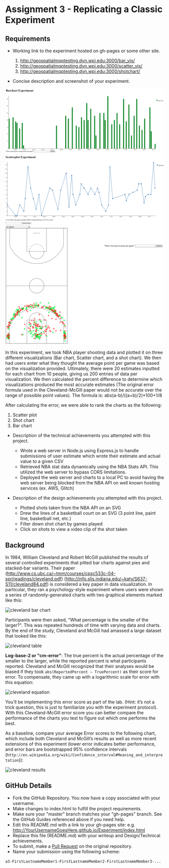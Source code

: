 Assignment 3 - Replicating a Classic Experiment  
===

Requirements
---

- Working link to the experiment hosted on gh-pages or some other site.
    1. http://geospatialmqptesting.dyn.wpi.edu:3000/bar_vis/
    2. http://geospatialmqptesting.dyn.wpi.edu:3000/scatter_vis/
    3. http://geospatialmqptesting.dyn.wpi.edu:3000/shotchart/

- Concise description and screenshot of your experiment.

![](/img/barchart.png)
![](/img/scatterchart.png)
![](/img/shotchart.png)

In this experiment, we took NBA player shooting data and plotted it on three different visualizations (Bar chart, Scatter chart, and a shot chart). We then had users enter what they thought the average point per game was based on the visualization provided. Ultimately, there were 20 estimates inputted for each chart from 10 people, giving us 200 entries of data per visualization. We then calculated the percent difference to determine which visualizations produced the most accurate estimates (The original error formula used in the Cleveland-McGill paper would not be accurate over the range of possible point values). The formula is: abs(a-b)/((a+b)/2)*100+1/8

 After calculating the error, we were able to rank the charts as the following: 
1. Scatter plot
2. Shot chart
3. Bar chart

- Description of the technical achievements you attempted with this project.
    - Wrote a web server in Node.js using Express.js to handle submissions of user estimate which wrote their estimate and actual value to a given CSV
    - Retrieved NBA stat data dynamically using the NBA Stats API. This utilized the web server to bypass CORS limitations.
    - Deployed the web server and charts to a local PC to avoid having the web server being blocked from the NBA API on well known hosting services (ex. AWS, Glitch)

- Description of the design achievements you attempted with this project.
    - Plotted shots taken from the NBA API on an SVG
    - Drew the lines of a basketball court on an SVG (3 point line, paint line, basketball net, etc.)
    - Filter down shot chart by games played
    - Click on shots to view a video clip of the shot taken

Background
---

In 1984, William Cleveland and Robert McGill published the results of several controlled experiments that pitted bar charts against pies and stacked-bar variants. 
Their paper (http://www.cs.ubc.ca/~tmm/courses/cpsc533c-04-spr/readings/cleveland.pdf) (http://info.slis.indiana.edu/~katy/S637-S11/cleveland84.pdf) is considered a key paper in data visualization.
In particular, they ran a psychology-style experiment where users were shown a series of randomly-generated charts with two graphical elements marked like this:

![cleveland bar chart](img/cleveland-bar.png)

Participants were then asked, "What percentage is the smaller of the larger?". 
This was repeated hundreds of time with varying data and charts. 
By the end of the study, Cleveland and McGill had amassed a large dataset that looked like this:

![cleveland table](img/cleveland-table.png)

__Log-base-2 or "cm-error"__: The true percent is the actual percentage of the smaller to the larger, while the reported percent is what participants reported. 
Cleveland and McGill recognized that their analyses would be biased if they took `abs(ReportedPercent – TruePercent)` as their score for error. 
To compensate, they came up with a logarithmic scale for error with this equation:

![cleveland equation](img/cleveland-equation.png)

You’ll be implementing this error score as part of the lab. 
(Hint: it’s not a trick question, this is just to familiarize you with the experiment protocol). 
With this Cleveland-McGill error score you can better compare the performance of the charts you test to figure out which one performs the best.

As a baseline, compare your average Error scores to the following chart, which include both Cleveland and McGill’s results as well as more recent extensions of this experiment (lower error indicates better performance, and error bars are bootstrapped 95% confidence intervals (`http://en.wikipedia.org/wiki/Confidence_interval#Meaning_and_interpretation`)):

![cleveland results](img/cleveland-results.png)

GitHub Details
---

- Fork the GitHub Repository. You now have a copy associated with your username.
- Make changes to index.html to fulfill the project requirements. 
- Make sure your "master" branch matches your "gh-pages" branch. See the GitHub Guides referenced above if you need help.
- Edit this README.md with a link to your gh-pages site: e.g. http://YourUsernameGoesHere.github.io/Experiment/index.html
- Replace this file (README.md) with your writeup and Design/Technical achievements.
- To submit, make a [Pull Request](https://help.github.com/articles/using-pull-requests/) on the original repository.
- Name your submission using the following scheme: 
```
a3-FirstLastnameMember1-FirstLastnameMember2-FirstLastnameMember3-...
```
